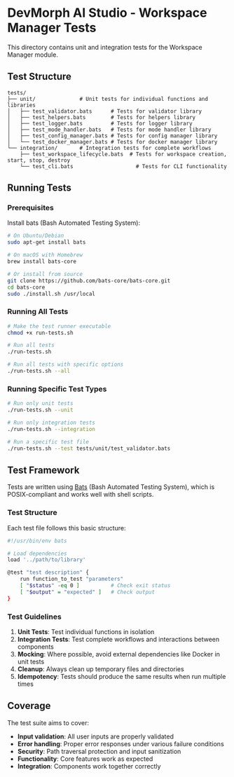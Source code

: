 # DevMorph AI Studio - Workspace Manager Tests

This directory contains unit and integration tests for the Workspace Manager module.

## Test Structure

```
tests/
├── unit/              # Unit tests for individual functions and libraries
│   ├── test_validator.bats      # Tests for validator library
│   ├── test_helpers.bats        # Tests for helpers library  
│   ├── test_logger.bats         # Tests for logger library
│   ├── test_mode_handler.bats   # Tests for mode handler library
│   ├── test_config_manager.bats # Tests for config manager library
│   └── test_docker_manager.bats # Tests for docker manager library
└── integration/       # Integration tests for complete workflows
    ├── test_workspace_lifecycle.bats  # Tests for workspace creation, start, stop, destroy
    └── test_cli.bats                    # Tests for CLI functionality
```

## Running Tests

### Prerequisites

Install bats (Bash Automated Testing System):
```bash
# On Ubuntu/Debian
sudo apt-get install bats

# On macOS with Homebrew
brew install bats-core

# Or install from source
git clone https://github.com/bats-core/bats-core.git
cd bats-core
sudo ./install.sh /usr/local
```

### Running All Tests

```bash
# Make the test runner executable
chmod +x run-tests.sh

# Run all tests
./run-tests.sh

# Run all tests with specific options
./run-tests.sh --all
```

### Running Specific Test Types

```bash
# Run only unit tests
./run-tests.sh --unit

# Run only integration tests  
./run-tests.sh --integration

# Run a specific test file
./run-tests.sh --test tests/unit/test_validator.bats
```

## Test Framework

Tests are written using [Bats](https://github.com/bats-core/bats-core) (Bash Automated Testing System), which is POSIX-compliant and works well with shell scripts.

### Test Structure

Each test file follows this basic structure:

```bash
#!/usr/bin/env bats

# Load dependencies
load '../path/to/library'

@test "test description" {
    run function_to_test "parameters"
    [ "$status" -eq 0 ]          # Check exit status
    [ "$output" = "expected" ]   # Check output
}
```

### Test Guidelines

1. **Unit Tests**: Test individual functions in isolation
2. **Integration Tests**: Test complete workflows and interactions between components
3. **Mocking**: Where possible, avoid external dependencies like Docker in unit tests
4. **Cleanup**: Always clean up temporary files and directories
5. **Idempotency**: Tests should produce the same results when run multiple times

## Coverage

The test suite aims to cover:

- **Input validation**: All user inputs are properly validated
- **Error handling**: Proper error responses under various failure conditions
- **Security**: Path traversal protection and input sanitization
- **Functionality**: Core features work as expected
- **Integration**: Components work together correctly